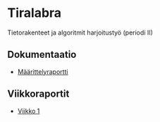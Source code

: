 # Tiralabra

Tietorakenteet ja algoritmit harjoitustyö (periodi II)

## Dokumentaatio

- [Määrittelyraportti](https://github.com/tommijuslin/tiralabra/blob/main/dokumentaatio/maarittelydokumentti.md)

## Viikkoraportit

- [Viikko 1](https://github.com/tommijuslin/tiralabra/blob/main/dokumentaatio/viikko1.md)
